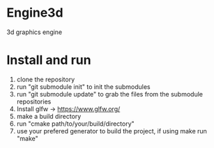 # Engine3d
3d graphics engine

# Install and run
1. clone the repository
2. run "git submodule init" to init the submodules
3. run "git submodule update" to grab the files from the submodule repositories
4. Install glfw -> https://www.glfw.org/
5. make a build directory 
6. run "cmake path/to/your/build/directory"
7. use your prefered generator to build the project, if using make run "make"